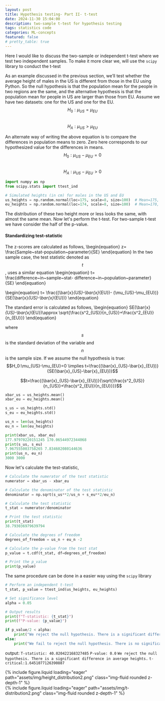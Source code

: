 ```yaml
---
layout: post
title: Hypothesis testing- Part II- t-test
date: 2024-11-30 15:04:00
description: two-sample t-test for hypothesis testing
tags: statistics code
categories: ML-concepts
featured: false
# pretty_table: true
---
```


Here I would like to discuss the two-sample or independent t-test where we test two independent samples. To make it more clear we, will use the `scipy` library to conduct the t-test

As an example discussed in the previous section, we’ll test whether the average height of males in the US is different from those in the EU using Python. So the null hypothesis is that the population mean for the people in two regions are the same, and the alternative hypothesis is that the population mean for people in US are larger than those from EU.
Assume we have two datasets: one for the US and one for the EU.
$$H_0:\mu_{US}=\mu_{EU}$$  
$$H_A:\mu_{US}>\mu_{EU}$$  

An alternate way of writing the above equation is to compare the differences in population means to zero. Zero here corresponds to our hypothesized value for the differences in means.
$$H_0:\mu_{US}-\mu_{EU}=0$$  
$$H_A:\mu_{US}-\mu_{EU}>0$$  


```python
import numpy as np
from scipy.stats import ttest_ind

# Simulated heights (in cm) for males in the US and EU
us_heights = np.random.normal(loc=175, scale=8, size=100)  # Mean=175, SD=10
eu_heights = np.random.normal(loc=174, scale=8, size=100)  # Mean=170, SD=10
```

The distribution of these two height more or less looks the same, with almost the same mean. Now let's perform the t-test. For two-sample t-test we have consider the half of the p-value.

#### Standardizing test-statistic
The z-scores are calculated as follows,
\begin{equation}
z= \frac{Sample~stat-population~parameter}{SE}
\end{equation}
In the two sample case, the test statistic denoted as $$t$$, uses a similar equation
\begin{equation}
t= \frac{difference~in~sample~stat- difference~in~population~parameter}{SE}
\end{equation}

\begin{equation}
t= \frac{(\bar{x}_{US}-\bar{x}_{EU})- (\mu_{US}-\mu_{EU})}{SE(\bar{x}_{US}-\bar{x}_{EU})}
\end{equation}

The standard error is calculated as follows,
\begin{equation}
SE(\bar{x}_{US}-\bar{x}_{EU})\approx \sqrt{\frac{s^2_{US}}{n_{US}}+\frac{s^2_{EU}}{n_{EU}}}
\end{equation}

where $$s$$ is the standard deviation of the variable and $$n$$ is the sample size.
If we assume the null hypothesis is true:
$$H_0:\mu_{US}-\mu_{EU}=0 \implies t=\frac{(\bar{x}_{US}-\bar{x}_{EU})}{SE(\bar{x}_{US}-\bar{x}_{EU})}$$

$$t=\frac{(\bar{x}_{US}-\bar{x}_{EU})}{\sqrt{\frac{s^2_{US}}{n_{US}}+\frac{s^2_{EU}}{n_{EU}}}}$$


```python
xbar_us = us_heights.mean()
xbar_eu = eu_heights.mean()

s_us = us_heights.std()
s_eu = eu_heights.std()

us_n = len(us_heights)
eu_n = len(eu_heights)

print(xbar_us, xbar_eu)
177.97970220151245 170.06544972344068
print(s_us, s_eu)
7.967555003758265 7.834602080144636
print(us_n, eu_n)
3000 3000
```

Now let's calculate the test-statistic,

```python
# Calculate the numerator of the test statistic
numerator = xbar_us - xbar_eu

# Calculate the denominator of the test statistic
denominator = np.sqrt(s_us**2/us_n + s_eu**2/eu_n)

# Calculate the test statistic
t_stat = numerator/denominator

# Print the test statistic
print(t_stat)
38.793036979639794
```

```python
# Calculate the degrees of freedom
degrees_of_freedom = us_n + eu_n -2

# Calculate the p-value from the test stat
p_value = t.cdf(t_stat, df=degrees_of_freedom)

# Print the p_value
print(p_value)
```

The same procedure can be done in a easier way using the `scipy` library

```python
# Perform an independent t-test
t_stat, p_value = ttest_ind(us_heights, eu_heights)

# Set significance level
alpha = 0.05

# Output results
print(f"T-statistic: {t_stat}")
print(f"P-value: {p_value}")

if p_value/2 < alpha:
    print("We reject the null hypothesis. There is a significant difference in average heights.")
else:
    print("We fail to reject the null hypothesis. There is no significant difference in average heights.")
```
output:
`T-statistic: 40.020422168327485`
`P-value: 0.0`
`We reject the null hypothesis. There is a significant difference in average heights.`
`t-critical:1.6451077126390887`


<div class="row mt-3">
    <div class="col-sm mt-3 mt-md-0">
        {% include figure.liquid loading="eager" path="assets/img/height_distribution2.png" class="img-fluid rounded z-depth-1" %}
    </div>
    <div class="col-sm mt-3 mt-md-0">
        {% include figure.liquid loading="eager" path="assets/img/t-distribution2.png" class="img-fluid rounded z-depth-1" %}
    </div>
</div>
